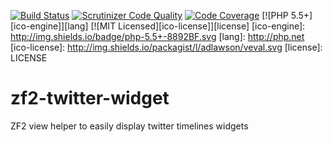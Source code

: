 [![Build Status](https://travis-ci.org/mpalourdio/zf2-twitter-widget.svg?branch=master)](https://travis-ci.org/mpalourdio/zf2-twitter-widget)
[![Scrutinizer Code Quality](https://scrutinizer-ci.com/g/mpalourdio/zf2-twitter-widget/badges/quality-score.png?b=master)](https://scrutinizer-ci.com/g/mpalourdio/zf2-twitter-widget/?branch=master)
[![Code Coverage](https://scrutinizer-ci.com/g/mpalourdio/zf2-twitter-widget/badges/coverage.png?b=master)](https://scrutinizer-ci.com/g/mpalourdio/zf2-twitter-widget/?branch=master)
[![PHP 5.5+][ico-engine]][lang]
[![MIT Licensed][ico-license]][license]
[ico-engine]: http://img.shields.io/badge/php-5.5+-8892BF.svg
[lang]: http://php.net
[ico-license]: http://img.shields.io/packagist/l/adlawson/veval.svg
[license]: LICENSE

zf2-twitter-widget
==================

ZF2 view helper to easily display twitter timelines widgets
